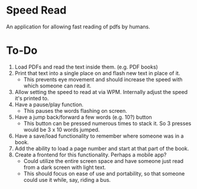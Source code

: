 # Speed Read
An application for allowing fast reading of pdfs by humans.

# To-Do
1. Load PDFs and read the text inside them. (e.g. PDF books)
2. Print that text into a single place on and flash new text in place of it.
    * This prevents eye movement and should increase the speed with which someone can read it.
3. Allow setting the speed to read at via WPM. Internally adjust the speed it's printed to.
4. Have a pause/play function.
    * This pauses the words flashing on screen.
5. Have a jump back/forward a few words (e.g. 10?) button
    * This button can be pressed numerous times to stack it. So 3 presses would be 3 x 10 words jumped.
6. Have a save/load functionality to remember where someone was in a book.
7. Add the ability to load a page number and start at that part of the book.
8. Create a frontend for this functionality. Perhaps a mobile app?
    * Could utilize the entire screen space and have someone just read from a dark screen with light text.
    * This should focus on ease of use and portability, so that someone could use it while, say, riding a bus.
